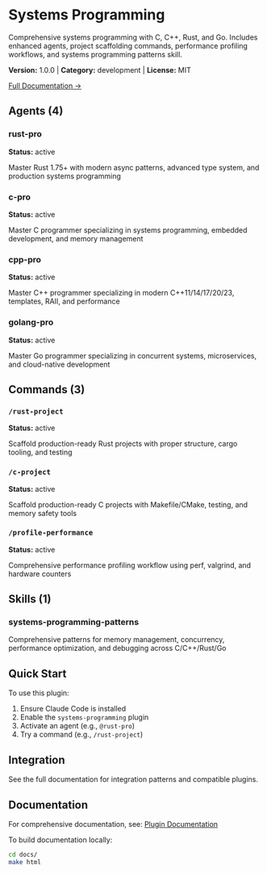 # Systems Programming

Comprehensive systems programming with C, C++, Rust, and Go. Includes enhanced agents, project scaffolding commands, performance profiling workflows, and systems programming patterns skill.

**Version:** 1.0.0 | **Category:** development | **License:** MIT

[Full Documentation →](https://myclaude.readthedocs.io/en/latest/plugins/systems-programming.html)

## Agents (4)

### rust-pro

**Status:** active

Master Rust 1.75+ with modern async patterns, advanced type system, and production systems programming

### c-pro

**Status:** active

Master C programmer specializing in systems programming, embedded development, and memory management

### cpp-pro

**Status:** active

Master C++ programmer specializing in modern C++11/14/17/20/23, templates, RAII, and performance

### golang-pro

**Status:** active

Master Go programmer specializing in concurrent systems, microservices, and cloud-native development

## Commands (3)

### `/rust-project`

**Status:** active

Scaffold production-ready Rust projects with proper structure, cargo tooling, and testing

### `/c-project`

**Status:** active

Scaffold production-ready C projects with Makefile/CMake, testing, and memory safety tools

### `/profile-performance`

**Status:** active

Comprehensive performance profiling workflow using perf, valgrind, and hardware counters

## Skills (1)

### systems-programming-patterns

Comprehensive patterns for memory management, concurrency, performance optimization, and debugging across C/C++/Rust/Go

## Quick Start

To use this plugin:

1. Ensure Claude Code is installed
2. Enable the `systems-programming` plugin
3. Activate an agent (e.g., `@rust-pro`)
4. Try a command (e.g., `/rust-project`)

## Integration

See the full documentation for integration patterns and compatible plugins.

## Documentation

For comprehensive documentation, see: [Plugin Documentation](https://myclaude.readthedocs.io/en/latest/plugins/systems-programming.html)

To build documentation locally:

```bash
cd docs/
make html
```
